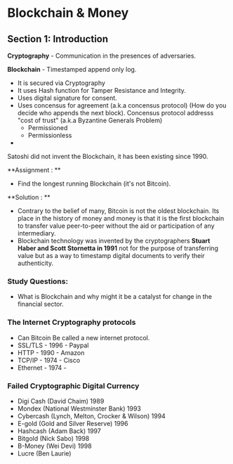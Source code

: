# Blockchain & Money 

## Section 1:  Introduction 
**Cryptography** - Communication in the presences of adversaries.

**Blockchain** - Timestamped append only log. 
- It is secured via Cryptography
- It uses Hash function for Tamper Resistance and Integrity.
- Uses digital signature for consent.
- Uses concensus for agreement (a.k.a concensus protocol) (How do you decide who appends the next block).
Concensus protocol addresss "cost of trust" (a.k.a Byzantine Generals Problem)
    - Permissioned
    - Permissionless
- 

Satoshi did not invent the Blockchain, it has been existing since 1990. 

**Assignment : **
- Find the longest running Blockchain (it's not Bitcoin).


**Solution : **
- Contrary to the belief of many, Bitcoin is not the oldest blockchain. Its place in the history of money and money is that it is the first blockchain to transfer value peer-to-peer without the aid or participation of any intermediary.
- Blockchain technology was invented by the cryptographers **Stuart Haber and Scott Stornetta in 1991** not for the purpose of transferring value but as a way to timestamp digital documents to verify their authenticity.


### Study Questions:
- What is Blockchain and why might it be a catalyst for change in the financial sector. 

 

### The Internet Cryptography protocols
- Can Bitcoin Be called a new internet protocol.
- SSL/TLS - 1996 - Paypal
- HTTP - 1990 - Amazon 
- TCP/IP - 1974 - Cisco
- Ethernet - 1974 - 


### Failed Cryptographic Digital Currency
- Digi Cash (David Chaim) 1989
- Mondex (National Westminster Bank) 1993
-  Cybercash (Lynch, Melton, Crocker & Wilson) 1994
- E-gold (Gold and Silver Reserve) 1996
- Hashcash (Adam Back) 1997
- Bitgold (Nick Sabo) 1998
- B-Money (Wei Devi) 1998
- Lucre (Ben Laurie)


